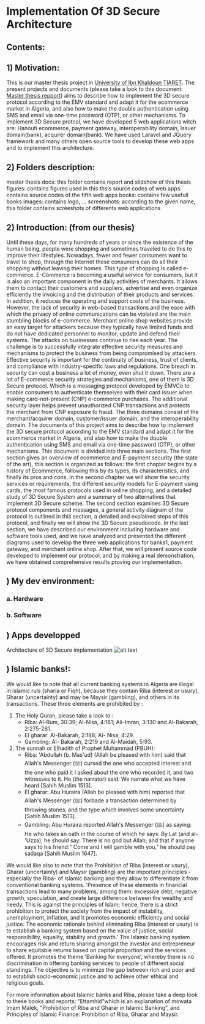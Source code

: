 # Implementation Of 3D Secure Architecture
## Contents:

## 1) Motivation:
This is our master thesis project in [University of Ibn Khaldoun TIARET](http://www.univ-tiaret.dz/an/). The present projects and documents (please take a look to this document: [Master thesis repport](master%20thesis%20docs/Master%20Thesis%203D%20Secure%20Architecture.pdf)) aims to describe how to implement the 3D secure protocol according to the EMV standard and adapt it for the ecommerce market in Algeria, and also how to make the double authentication using SMS and email via one-time password (OTP), or other mechanisms.
To implement 3D Secure protcol, we have developed 5 web applications witch are: Hanouti ecommerce, payment gateway, interoperability domain, Issuer domain(bank), acquirer domain(bank). We have used Laravel and JQuery framework and many others open source tools to develop these web apps and to implement this architecture.
## 2) Folders description:
master thesis docs: this folder contains report and slidshow of this thesis
figures: contains figures used in this thsis
source codes of web apps: contains source codes of the fifth web apps
books: contains few usefull books
images: contains logo, ...
screenshots: according to the given name, this folder contains screeshots of differents web applications
## 2) Introduction: (from our thesis)
Until these days, for many hundreds of years or since the existence of the human being, people were shopping and sometimes traveled to do this to improve their lifestyles. Nowadays, fewer and fewer consumers want to travel to shop, through the Internet these consumers can do all their shopping without leaving their homes. This type of shopping is called e-commerce.
E-Commerce is becoming a useful service for consumers, but it is also an important component in the daily activities of merchants. It allows them to contact their customers and suppliers, advertise and even organize efficiently the invoicing and the distribution of their products and services. In addition, it reduces the operating and support costs of the business. However, the lack of security in web-based transactions and the ease with which the privacy of online communications can be violated are the main stumbling blocks of e-commerce.
Merchant online shop websites provide an easy target for attackers because they typically have limited funds and do not have dedicated personnel to monitor, update and defend their systems.  The attacks on businesses continue to rise each year. The challenge is to successfully integrate effective security measures and mechanisms to protect the business from being compromised by attackers. Effective security is important for the continuity of business, trust of clients, and compliance with industry-specific laws and regulations. One breach in security can cost a business a lot of money, even shut it down.
There are a lot of E-commerce security strategies and mechanisms, one of them is 3D Secure protocol. Which is a messaging protocol developed by EMVCo to enable consumers to authenticate themselves with their card issuer when making card-not-present (CNP) e-commerce purchases. The additional security layer helps prevent unauthorized CNP transactions and protects the merchant from CNP exposure to fraud. The three domains consist of the merchant/acquirer domain, customer/issuer domain, and the interoperability domain.
The documents of this project aims to describe how to implement the 3D secure protocol according to the EMV standard and adapt it for the ecommerce market in Algeria, and also how to make the double authentication using SMS and email via one-time password (OTP), or other mechanisms.
This document is divided into three main sections. The first section gives an overview of ecommerce and E-payment security (the state of the art), this section is organized as follows: the first chapter begins by a history of Ecommerce, following this by its types, its characteristics, and finally its pros and cons. In the second chapter we will show the security services or requirements, the different security models for E-payment using cards, the most famous protocols used in online shopping, and a detailed study of 3D Secure System and a summary of two alternatives that implement 3D Secure scheme.
The second section examines 3D Secure protocol components and messages, a general activity diagram of the protocol is outlined in this section, a detailed and explained steps of this protocol, and finally we will show the 3D Secure pseudocode.
In the last section, we have described our environment including hardware and software tools used, and we have analyzed and presented the different diagrams used to develop the three web applications for banks1, payment gateway, and merchant online shop. After that, we will present source code developed to implement our protocol, and by making a real demonstration, we have obtained comprehensive results proving our implementation.
## ) My dev environment:
### a. Hardware

### b. Software


## ) Apps developped


Architecture of 3D Secure implementation
![alt text](https://raw.githubusercontent.com/NasrEddineDev/Master-Thesis-ImplementationOf3DSecureArchitecture/figures/hardware%20architecture.png)

## ) Islamic banks!:

  We would like to note that all current banking systems in Algeria are illegal in islamic ruls (sharia or Fiqh), because they contain Riba (interest or usury), Gharar (uncertainty) and may be Maysir (gambling), and others in its transactions. These three elements are prohibited by :
1. The Holy Quran, please take a look to : 
   - Riba: Al-Rum, 30:39; Al-Nisa, 4:161; Ali-Imran, 3:130 and Al-Bakarah, 2:275-281.
   - El gharar: Al-Bakarah, 2:188; Al- Nisa, 4:29.
   - Gambling: Al- Bakarah, 2:219 and Al-Maidah, 5:93.
2. The sunnah or Elhadith of Prophet Muhammad (PBUH): 
   * Riba: 'Abdullah (b. Mas'ud) (Allah be pleased with him) said that Allah's Messenger (ﷺ) cursed the one who accepted interest and the one who paid it I asked about the one who recorded it, and two witnesses to it. He (the narrator) said: We narrate what we have heard [Sahih Muslim 1513].
   * El gharar: Abu Huraira (Allah be pleased with him) reported that Allah's Messenger (ﷺ) forbade a transaction determined by throwing stones, and the type which involves some uncertainty [Sahih Muslim 1513].
   * Gambling: Abu Huraira reported Allah's Messenger (ﷺ) as saying: He who takes an oath in the course of which he says: By Lat (and al-'Uzza), he should say: There is no god but Allah; and that if anyone says to his friend:" Come and I will gamble with you," he should pay sadaqa [Sahih Muslim 1647].
   
  We would like also to note that the Prohibition of Riba (interest or usury), Gharar (uncertainty) and Maysir (gambling) are the important principles -especially the Riba- of Islamic banking and they allow to differentiate it from conventional banking systems. 'Presence of these elements in financial transactions lead to many problems, among them: excessive debt, negative growth, speculation, and create large difference between the wealthy and needy. This is against the principles of Islam; hence, there is a strict prohibition to protect the society from the impact of instability, unemployment, inflation, and it promotes economic efficiency and social justice. The economic rationale behind eliminating Riba (interest or usury) is to establish a banking system based on the value of justice, social responsibility, equality, stability and growth.' The Islamic banking system encourages risk and return sharing amongst the investor and entrepreneur to share equitable returns based on capital proportion and the services offered. It promotes the theme ‘Banking for everyone’, whereby there is no discrimination in offering banking services to people of different social standings. The objective is to minimize the gap between rich and poor and to establish socio-economic justice and to achieve other ethical and religious goals.
   
  For more information about Islamic banks and Riba, please take a deep look to these books and reports: “Ettamhid”which is an explanation of mowata Imam Malek, “Prohibition of Riba and Gharar in Islamic Banking”, and Principles of Islamic Finance: Prohibition of Riba, Gharar and Maysir.
